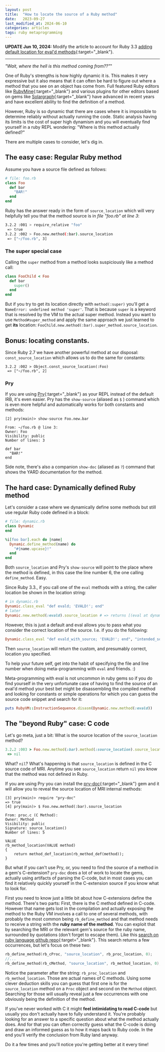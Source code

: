 ```yaml
---
layout: post
title:  "How to locate the source of a Ruby method"
date:   2023-09-27
last_modified_at: 2024-06-10
categories: articles
tags: ruby metaprogramming
---
```


**UPDATE Jun 10, 2024:** Modify the article to account for Ruby 3.3 [adding default location for eval'd methods](https://github.com/ruby/ruby/commit/43a5c191358699fe8b19314763998cb8ca77ed90){:target="_blank"}.

---

_"Wait, where the hell is this method coming from??"_"

One of Ruby's strengths is how highly dynamic it is. This makes it very expressive but it also means that it can often be hard to figure out where a method that you see on an object has come from. Full featured Ruby editors like [RubyMine](https://www.jetbrains.com/ruby/){:target="_blank"} and various plugins for other editors based on gems like [Solargraph](https://solargraph.org/){:target="_blank"} have advanced in recent years and have excellent ability to find the definition of a method.

However, Ruby is so dynamic that there are cases where it is impossible to determine reliably without actually running the code. Static analysis having its limits is the cost of super high dynamism and you will eventually find yourself in a ruby REPL wondering: "Where is this method actually defined?"

There are multiple cases to consider, let's dig in.

## The easy case: Regular Ruby method

Assume you have a source file defined as follows:
```ruby
# file: foo.rb
class Foo
  def bar
    "BAR!"
  end
end
```
Ruby has the answer ready in the form of `source_location` which will very helpfully tell you that the method source is in *file "foo.rb" at line 3*:
```bash
3.2.2 :001 > require_relative "foo"
 => true
3.2.2 :002 > Foo.new.method(:bar).source_location
 => ["~/foo.rb", 3]
```

### The super special case

Calling the `super` method from a method looks suspiciously like a method call:
```ruby
class FooChild < Foo
  def bar
    super()
  end
end
```
But if you try to get its location directly with `method(:super)` you'll get a `NameError: undefined method 'super'`. That is because `super` is a keyword that is resolved by the VM to the actual super method. Instead you want to use `Method#super_method` and apply the same approach we just learned to get **its** location: `FooChild.new.method(:bar).super_method.source_location`.

## Bonus: locating constants.

Since Ruby 2.7 we have another powerful method at our disposal: `const_source_location` which allows us to do the same for constants:
```
3.2.2 :002 > Object.const_source_location(:Foo)
 => ["~/foo.rb", 2]
```
### Pry
If you are using [Pry](https://rubygems.org/gems/pry){:target="_blank"} as your REPL instead of the default IRB, it's even easier. Pry has the `show-source` (aliased as `$` ) command which is even more helpful and automatically works for both constants and methods:
```
[2] pry(main)> show-source Foo.new.bar

From: ~/foo.rb @ line 3:
Owner: Foo
Visibility: public
Number of lines: 3

def bar
  "BAR!"
end
```
Side note, there's also a companion `show-doc` (aliased as `?`) command that shows the YARD documentation for the method.

## The hard case: Dynamically defined Ruby method

Let's consider a case where we dynamically define some methods but still use regular Ruby code defined in a block:
```ruby
# file: dynamic.rb
class Dynamic
end

%i[foo bar].each do |name|
  Dynamic.define_method(name) do
    "#{name.upcase}!"
  end
end
```
Both `source_location` and Pry's `show-source` will point to the place where the method is defined, in this case the line number 6, the one calling `define_method`. Easy.

Since Ruby 3.3., if you call one of the `eval` methods with a string, the caller location be shown in the location string:
```ruby
# in dynamic.rb
Dynamic.class_eval "def evald; 'EVALD!'; end"
# later
Dynamic.new.method(:evald).source_location # => returns [(eval at dynamic.rb:1), 1]
```
However, this is just a default and eval allows you to pass what you consider the correct location of the source. I.e. if you do the following:
```ruby
Dynamic.class_eval "def evald_with_source; 'EVALD!'; end", "intended_source_file.rb", 42
```
Then `source_location` will return the custom, and presumably correct, location you specified.

To help your future self, get into the habit of specifying the file and line number when doing meta-programming with `eval` and friends. :)

Meta-programming with eval is not uncommon in ruby gems so if you do find yourself in the very unfortunate case of having to find the source of an eval'd method your best bet might be disassembling the compiled method and looking for constants or simple operations for which you can guess the source code snippet and search for it:
```ruby
puts RubyVM::InstructionSequence.disasm(Dynamic.new.method(:evald))
```
## The "beyond Ruby" case: C code

Let's go meta, just a bit: What is the source location of the `source_location` method?
```ruby
3.2.2 :003 > Foo.new.method(:bar).method(:source_location).source_location
 => nil
```
What? `nil`? What's happening is that `source_location` is defined in the C source code of MRI. Anytime you see `source_location` return `nil` you know that the method was not defined in Ruby.

If you are using Pry you can install the [pry-doc](https://rubygems.org/gems/pry-doc){:target="_blank"} gem and it will allow you to reveal the source location of MRI internal methods:
```
[3] pry(main)> require "pry-doc"
=> true
[4] pry(main)> $ Foo.new.method(:bar).source_location

From: proc.c (C Method):
Owner: Method
Visibility: public
Signature: source_location()
Number of lines: 5

VALUE
rb_method_location(VALUE method)
{
    return method_def_location(rb_method_def(method));
}
```

But what if you can't use Pry, or, you need to find the source of a method in a gem's C-extension? `pry-doc` does a lot of work to locate the gems, actually using artifacts of parsing the C-code, but in most cases you can find it relatively quickly yourself in the C-extension source if you know what to look for.

First you need to know just a little bit about how C-extensions define the method. There's two parts: First, there is the C method defined in C-code. However that name gets lost in the compilation and actually exposing the method to the Ruby VM involves a call to one of several methods, with probably the most common being `rb_define_method` and that method needs to receive a string with the **ruby name of the method**. You can exploit that by searching the MRI or the relevant gem's source for the ruby name, surrounded by quotations (don't forget to escape them). Like this [search on ruby language github repo](https://github.com/search?q=repo%3Aruby%2Fruby%20%5C%22source_location%5C%22&type=code){:target="_blank"}. This search returns a few occurrences, but let's focus on these two:
```C
rb_define_method(rb_cProc, "source_location", rb_proc_location, 0);
//...
rb_define_method(rb_cMethod, "source_location", rb_method_location, 0);
```
Notice the parameter after the string: `rb_proc_location` and `rb_method_location`. Those are actual names of C methods. Using some clever deduction skills you can guess that first one is for the `source_location` method on a `Proc` object and second on the `Method` object. Searching for those will usually reveal just a few occurrences with one obviously being the definition of the method.

If you've never worked with C it might **feel intimidating to read C-code** but usually you don't actually have to fully understand it. You're probably looking for an answer to a specific question about what the method actually does. And for that you can often correctly guess what the C-code is doing and draw an informed guess as to how it maps back to Ruby code. In the end you'll verify the conclusion from Ruby land anyway.

Do it a few times and you'll notice you're getting better at it every time!

